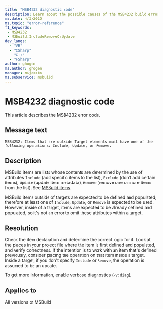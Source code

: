 ```yaml
---
title: "MSB4232 diagnostic code"
description: Learn about the possible causes of the MSB4232 build error and get troubleshooting tips.
ms.date: 4/3/2025
ms.topic: "error-reference"
f1_keywords:
 - MSB4232
 - MSBuild.IncludeRemoveOrUpdate
dev_langs:
  - "VB"
  - "CSharp"
  - "C++"
  - "FSharp"
author: ghogen
ms.author: ghogen
manager: mijacobs
ms.subservice: msbuild
---
```


# MSB4232 diagnostic code

<!-- :::ErrorDefinitionDescription::: -->
<!-- :::editable-content name="introDescription"::: -->
This article describes the MSB4232 error code.
<!-- :::editable-content-end::: -->

## Message text

`MSB4232: Items that are outside Target elements must have one of the following operations: Include, Update, or Remove.`

<!-- :::editable-content name="postOutputDescription"::: -->
## Description

MSBuild items are lists whose contents are determined by the use of attributes `Include` (add specific items to the list), `Exclude` (don't add certain items), `Update` (update item metadata), `Remove` (remove one or more items from the list). See [MSBuild items](../msbuild-items.md).

MSBuild items outside of targets are expected to be defined and populated; therefore at least one of `Include`, `Update`, or `Remove` is expected to be used. However, inside of a target, items are expected to be already defined and populated, so it's not an error to omit these attributes within a target.

## Resolution

Check the item declaration and determine the correct logic for it. Look at the places in your project file where the item is first defined and populated, and verify correctness. If the intention is to work with an item that's defined previously, consider placing the operation on that item inside a target. Inside a target, if you don't specify `Include` or `Remove`, the operation is assumed to be an update.

To get more information, enable verbose diagnostics (`-v:diag`).
<!-- :::editable-content-end::: -->
<!-- :::ErrorDefinitionDescription-end::: -->

## Applies to

All versions of MSBuild
